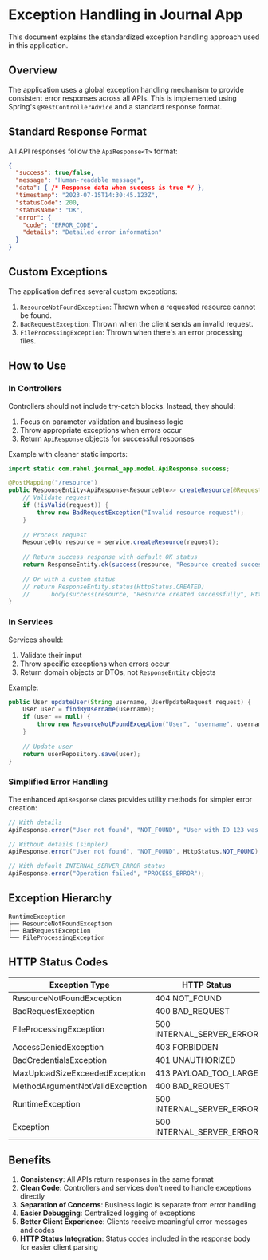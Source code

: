 # Exception Handling in Journal App

This document explains the standardized exception handling approach used in this application.

## Overview

The application uses a global exception handling mechanism to provide consistent error responses across all APIs. This is implemented using Spring's `@RestControllerAdvice` and a standard response format.

## Standard Response Format

All API responses follow the `ApiResponse<T>` format:

```json
{
  "success": true/false,
  "message": "Human-readable message",
  "data": { /* Response data when success is true */ },
  "timestamp": "2023-07-15T14:30:45.123Z",
  "statusCode": 200,
  "statusName": "OK",
  "error": {
    "code": "ERROR_CODE",
    "details": "Detailed error information"
  }
}
```

## Custom Exceptions

The application defines several custom exceptions:

1. `ResourceNotFoundException`: Thrown when a requested resource cannot be found.
2. `BadRequestException`: Thrown when the client sends an invalid request.
3. `FileProcessingException`: Thrown when there's an error processing files.

## How to Use

### In Controllers

Controllers should not include try-catch blocks. Instead, they should:

1. Focus on parameter validation and business logic
2. Throw appropriate exceptions when errors occur
3. Return `ApiResponse` objects for successful responses

Example with cleaner static imports:

```java
import static com.rahul.journal_app.model.ApiResponse.success;

@PostMapping("/resource")
public ResponseEntity<ApiResponse<ResourceDto>> createResource(@RequestBody ResourceRequest request) {
    // Validate request
    if (!isValid(request)) {
        throw new BadRequestException("Invalid resource request");
    }
    
    // Process request
    ResourceDto resource = service.createResource(request);
    
    // Return success response with default OK status
    return ResponseEntity.ok(success(resource, "Resource created successfully"));
    
    // Or with a custom status
    // return ResponseEntity.status(HttpStatus.CREATED)
    //     .body(success(resource, "Resource created successfully", HttpStatus.CREATED));
}
```

### In Services

Services should:

1. Validate their input
2. Throw specific exceptions when errors occur
3. Return domain objects or DTOs, not `ResponseEntity` objects

Example:

```java
public User updateUser(String username, UserUpdateRequest request) {
    User user = findByUsername(username);
    if (user == null) {
        throw new ResourceNotFoundException("User", "username", username);
    }
    
    // Update user
    return userRepository.save(user);
}
```

### Simplified Error Handling

The enhanced `ApiResponse` class provides utility methods for simpler error creation:

```java
// With details
ApiResponse.error("User not found", "NOT_FOUND", "User with ID 123 was not found", HttpStatus.NOT_FOUND);

// Without details (simpler)
ApiResponse.error("User not found", "NOT_FOUND", HttpStatus.NOT_FOUND);

// With default INTERNAL_SERVER_ERROR status
ApiResponse.error("Operation failed", "PROCESS_ERROR");
```

## Exception Hierarchy

```
RuntimeException
├── ResourceNotFoundException
├── BadRequestException
└── FileProcessingException
```

## HTTP Status Codes

| Exception Type | HTTP Status |
|----------------|-------------|
| ResourceNotFoundException | 404 NOT_FOUND |
| BadRequestException | 400 BAD_REQUEST |
| FileProcessingException | 500 INTERNAL_SERVER_ERROR |
| AccessDeniedException | 403 FORBIDDEN |
| BadCredentialsException | 401 UNAUTHORIZED |
| MaxUploadSizeExceededException | 413 PAYLOAD_TOO_LARGE |
| MethodArgumentNotValidException | 400 BAD_REQUEST |
| RuntimeException | 500 INTERNAL_SERVER_ERROR |
| Exception | 500 INTERNAL_SERVER_ERROR |

## Benefits

1. **Consistency**: All APIs return responses in the same format
2. **Clean Code**: Controllers and services don't need to handle exceptions directly
3. **Separation of Concerns**: Business logic is separate from error handling
4. **Easier Debugging**: Centralized logging of exceptions
5. **Better Client Experience**: Clients receive meaningful error messages and codes
6. **HTTP Status Integration**: Status codes included in the response body for easier client parsing 

